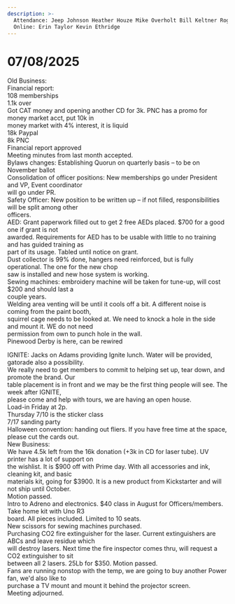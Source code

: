 ```yaml
---
description: >-
  Attendance: Jeep Johnson Heather Houze Mike Overholt Bill Keltner Roger
  Online: Erin Taylor Kevin Ethridge
---
```


# 07/08/2025

Old Business:\
Financial report:\
108 memberships\
1.1k over\
Got CAT money and opening another CD for 3k. PNC has a promo for money market acct, put 10k in\
money market with 4% interest, it is liquid\
18k Paypal\
8k PNC\
Financial report approved\
Meeting minutes from last month accepted.\
Bylaws changes: Establishing Quorun on quarterly basis – to be on November ballot\
Consolidation of officer positions: New memberships go under President and VP, Event coordinator\
will go under PR.\
Safety Officer: New position to be written up – if not filled, responsibilities will be split among other\
officers.\
AED: Grant paperwork filled out to get 2 free AEDs placed. $700 for a good one if grant is not\
awarded. Requirements for AED has to be usable with little to no training and has guided training as\
part of its usage. Tabled until notice on grant.\
Dust collector is 99% done, hangers need reinforced, but is fully operational. The one for the new chop\
saw is installed and new hose system is working.\
Sewing machines: embroidery machine will be taken for tune-up, will cost $200 and should last a\
couple years.\
Welding area venting will be until it cools off a bit. A different noise is coming from the paint booth,\
squirrel cage needs to be looked at. We need to knock a hole in the side and mount it. WE do not need\
permission from own to punch hole in the wall.\
Pinewood Derby is here, can be rewired

IGNITE: Jacks on Adams providing Ignite lunch. Water will be provided, gatorade also a possibility.\
We really need to get members to commit to helping set up, tear down, and promote the brand. Our\
table placement is in front and we may be the first thing people will see. The week after IGNITE,\
please come and help with tours, we are having an open house.\
Load-in Friday at 2p.\
Thursday 7/10 is the sticker class\
7/17 sanding party\
Halloween convention: handing out fliers. If you have free time at the space, please cut the cards out.\
New Business:\
We have 4.5k left from the 16k donation (+3k in CD for laser tube). UV printer has a lot of support on\
the wishlist. It is $900 off with Prime day. With all accessories and ink, cleaning kit, and basic\
materials kit, going for $3900. It is a new product from Kickstarter and will not ship until October.\
Motion passed.\
Intro to Adreno and electronics. $40 class in August for Officers/members. Take home kit with Uno R3\
board. All pieces included. Limited to 10 seats.\
New scissors for sewing machines purchased.\
Purchasing CO2 fire extinguisher for the laser. Current extinguishers are ABCs and leave residue which\
will destroy lasers. Next time the fire inspector comes thru, will request a CO2 extinguisher to sit\
between all 2 lasers. 25Lb for $350. Motion passed.\
Fans are running nonstop with the temp, we are going to buy another Power fan, we'd also like to\
purchase a TV mount and mount it behind the projector screen.\
Meeting adjourned.
